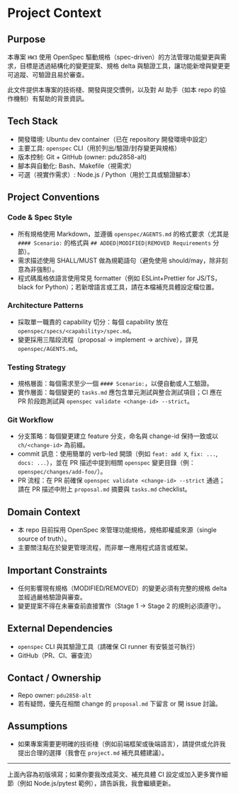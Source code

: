 # Project Context

## Purpose
本專案 `HW3` 使用 OpenSpec 驅動規格（spec-driven）的方法管理功能變更與需求，目標是透過結構化的變更提案、規格 delta 與驗證工具，讓功能新增與變更更可追蹤、可驗證且易於審查。

此文件提供本專案的技術棧、開發與提交慣例，以及對 AI 助手（如本 repo 的協作機制）有幫助的背景資訊。

## Tech Stack
- 開發環境: Ubuntu dev container（已在 repository 開發環境中設定）
- 主要工具: `openspec` CLI（用於列出/驗證/封存變更與規格）
- 版本控制: Git + GitHub (owner: pdu2858-alt)
- 腳本與自動化: Bash、Makefile（視需求）
- 可選（視實作需求）: Node.js / Python（用於工具或驗證腳本）

## Project Conventions

### Code & Spec Style
- 所有規格使用 Markdown，並遵循 `openspec/AGENTS.md` 的格式要求（尤其是 `#### Scenario:` 的格式與 `## ADDED|MODIFIED|REMOVED Requirements` 分節）。
- 需求描述使用 SHALL/MUST 做為規範語句（避免使用 should/may，除非刻意為非強制）。
- 程式碼風格依語言使用常見 formatter（例如 ESLint+Prettier for JS/TS，black for Python）；若新增語言或工具，請在本檔補充具體設定檔位置。

### Architecture Patterns
- 採取單一職責的 capability 切分：每個 capability 放在 `openspec/specs/<capability>/spec.md`。
- 變更採用三階段流程（proposal → implement → archive），詳見 `openspec/AGENTS.md`。

### Testing Strategy
- 規格層面：每個需求至少一個 `#### Scenario:`，以便自動或人工驗證。
- 實作層面：每個變更的 `tasks.md` 應包含單元測試與整合測試項目；CI 應在 PR 阶段跑測試與 `openspec validate <change-id> --strict`。

### Git Workflow
- 分支策略：每個變更建立 feature 分支，命名與 change-id 保持一致或以 `ch/<change-id>` 為前綴。
- commit 訊息：使用簡單的 verb-led 開頭（例如 `feat: add X`, `fix: ...`, `docs: ...`），並在 PR 描述中提到相關 `openspec` 變更目錄（例：`openspec/changes/add-foo/`）。
- PR 流程：在 PR 前確保 `openspec validate <change-id> --strict` 通過；請在 PR 描述中附上 `proposal.md` 摘要與 `tasks.md` checklist。

## Domain Context
- 本 repo 目前採用 OpenSpec 來管理功能規格，規格即權威來源（single source of truth）。
- 主要關注點在於變更管理流程，而非單一應用程式語言或框架。

## Important Constraints
- 任何影響現有規格（MODIFIED/REMOVED）的變更必須有完整的規格 delta 並經過嚴格驗證與審查。
- 變更提案不得在未審查前直接實作（Stage 1 → Stage 2 的規則必須遵守）。

## External Dependencies
- `openspec` CLI 與其驗證工具（請確保 CI runner 有安裝並可執行）
- GitHub（PR、CI、審查流）

## Contact / Ownership
- Repo owner: `pdu2858-alt`
- 若有疑問，優先在相關 change 的 `proposal.md` 下留言 or 開 issue 討論。

## Assumptions
- 如果專案需要更明確的技術棧（例如前端框架或後端語言），請提供或允許我提出合理的選擇（我會在 `project.md` 補充具體建議）。

---

上面內容為初版填寫；如果你要我改成英文、補充具體 CI 設定或加入更多實作細節（例如 Node.js/pytest 範例），請告訴我，我會繼續更新。
